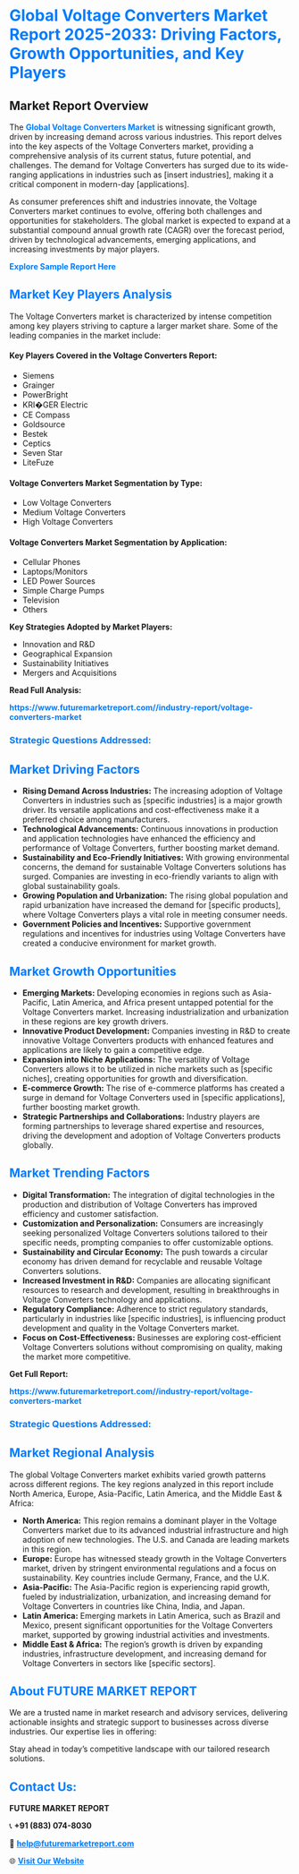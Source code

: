 <h1 style="color: #007BFF;">Global Voltage Converters Market Report 2025-2033: Driving Factors, Growth Opportunities, and Key Players</h1>

<section id="overview">
<h2>Market Report Overview</h2>
<p>The <a href="https://www.futuremarketreport.com//industry-report/voltage-converters-market" style="color: #007BFF; text-decoration: none;"><strong>Global Voltage Converters Market</strong></a> is witnessing significant growth, driven by increasing demand across various industries. This report delves into the key aspects of the Voltage Converters market, providing a comprehensive analysis of its current status, future potential, and challenges. The demand for Voltage Converters has surged due to its wide-ranging applications in industries such as [insert industries], making it a critical component in modern-day [applications].</p>
<p>As consumer preferences shift and industries innovate, the Voltage Converters market continues to evolve, offering both challenges and opportunities for stakeholders. The global market is expected to expand at a substantial compound annual growth rate (CAGR) over the forecast period, driven by technological advancements, emerging applications, and increasing investments by major players.</p>
</section>

<section id="overview">
<p><a href="https://www.futuremarketreport.com//request-sample/reportId=92051" style="color: #007BFF; text-decoration: none;"><strong>Explore Sample Report Here</strong></a></p>
</section>

<section id="key-players">
<h2 style="color: #007BFF;">Market Key Players Analysis</h2>
<p>The Voltage Converters market is characterized by intense competition among key players striving to capture a larger market share. Some of the leading companies in the market include:</p>
<h4>Key Players Covered in the Voltage Converters Report:</h4>
<ul><li>Siemens</li><li>Grainger</li><li>PowerBright</li><li>KRI�GER Electric</li><li>CE Compass</li><li>Goldsource</li><li>Bestek</li><li>Ceptics</li><li>Seven Star</li><li>LiteFuze</li></ul>
<h4>Voltage Converters Market Segmentation by Type:</h4>
<ul><li>Low Voltage Converters</li><li>Medium Voltage Converters</li><li>High Voltage Converters</li></ul>

<h4>Voltage Converters Market Segmentation by Application:</h4>
<ul><li>Cellular Phones</li><li>Laptops/Monitors</li><li>LED Power Sources</li><li>Simple Charge Pumps</li><li>Television</li><li>Others</li></ul>
<p><strong>Key Strategies Adopted by Market Players:</strong></p>
<ul>
<li>Innovation and R&D</li>
<li>Geographical Expansion</li>
<li>Sustainability Initiatives</li>
<li>Mergers and Acquisitions</li>
</ul>
</section>

<section>
<p><strong>Read Full Analysis: </strong></p><a href="https://www.futuremarketreport.com//industry-report/voltage-converters-market" style="color: #007BFF; text-decoration: none;"><strong>https://www.futuremarketreport.com//industry-report/voltage-converters-market</strong></a>
<h3 style="color: #007BFF;">Strategic Questions Addressed:</h3>
</section>

<section id="driving-factors">
<h2 style="color: #007BFF;">Market Driving Factors</h2>
<ul>
<li><strong>Rising Demand Across Industries:</strong> The increasing adoption of Voltage Converters in industries such as [specific industries] is a major growth driver. Its versatile applications and cost-effectiveness make it a preferred choice among manufacturers.</li>
<li><strong>Technological Advancements:</strong> Continuous innovations in production and application technologies have enhanced the efficiency and performance of Voltage Converters, further boosting market demand.</li>
<li><strong>Sustainability and Eco-Friendly Initiatives:</strong> With growing environmental concerns, the demand for sustainable Voltage Converters solutions has surged. Companies are investing in eco-friendly variants to align with global sustainability goals.</li>
<li><strong>Growing Population and Urbanization:</strong> The rising global population and rapid urbanization have increased the demand for [specific products], where Voltage Converters plays a vital role in meeting consumer needs.</li>
<li><strong>Government Policies and Incentives:</strong> Supportive government regulations and incentives for industries using Voltage Converters have created a conducive environment for market growth.</li>
</ul>
</section>

<section id="growth-opportunities">
<h2 style="color: #007BFF;">Market Growth Opportunities</h2>
<ul>
<li><strong>Emerging Markets:</strong> Developing economies in regions such as Asia-Pacific, Latin America, and Africa present untapped potential for the Voltage Converters market. Increasing industrialization and urbanization in these regions are key growth drivers.</li>
<li><strong>Innovative Product Development:</strong> Companies investing in R&D to create innovative Voltage Converters products with enhanced features and applications are likely to gain a competitive edge.</li>
<li><strong>Expansion into Niche Applications:</strong> The versatility of Voltage Converters allows it to be utilized in niche markets such as [specific niches], creating opportunities for growth and diversification.</li>
<li><strong>E-commerce Growth:</strong> The rise of e-commerce platforms has created a surge in demand for Voltage Converters used in [specific applications], further boosting market growth.</li>
<li><strong>Strategic Partnerships and Collaborations:</strong> Industry players are forming partnerships to leverage shared expertise and resources, driving the development and adoption of Voltage Converters products globally.</li>
</ul>
</section>

<section id="trending-factors">
<h2 style="color: #007BFF;">Market Trending Factors</h2>
<ul>
<li><strong>Digital Transformation:</strong> The integration of digital technologies in the production and distribution of Voltage Converters has improved efficiency and customer satisfaction.</li>
<li><strong>Customization and Personalization:</strong> Consumers are increasingly seeking personalized Voltage Converters solutions tailored to their specific needs, prompting companies to offer customizable options.</li>
<li><strong>Sustainability and Circular Economy:</strong> The push towards a circular economy has driven demand for recyclable and reusable Voltage Converters solutions.</li>
<li><strong>Increased Investment in R&D:</strong> Companies are allocating significant resources to research and development, resulting in breakthroughs in Voltage Converters technology and applications.</li>
<li><strong>Regulatory Compliance:</strong> Adherence to strict regulatory standards, particularly in industries like [specific industries], is influencing product development and quality in the Voltage Converters market.</li>
<li><strong>Focus on Cost-Effectiveness:</strong> Businesses are exploring cost-efficient Voltage Converters solutions without compromising on quality, making the market more competitive.</li>
</ul>
</section>

<section>
<p><strong>Get Full Report: </strong></p><a href="https://www.futuremarketreport.com//industry-report/voltage-converters-market" style="color: #007BFF; text-decoration: none;"><strong>https://www.futuremarketreport.com//industry-report/voltage-converters-market</strong></a>
<h3 style="color: #007BFF;">Strategic Questions Addressed:</h3>
</section>


<section id="regional-analysis">
<h2 style="color: #007BFF;">Market Regional Analysis</h2>
<p>The global Voltage Converters market exhibits varied growth patterns across different regions. The key regions analyzed in this report include North America, Europe, Asia-Pacific, Latin America, and the Middle East & Africa:</p>
<ul>
<li><strong>North America:</strong> This region remains a dominant player in the Voltage Converters market due to its advanced industrial infrastructure and high adoption of new technologies. The U.S. and Canada are leading markets in this region.</li>
<li><strong>Europe:</strong> Europe has witnessed steady growth in the Voltage Converters market, driven by stringent environmental regulations and a focus on sustainability. Key countries include Germany, France, and the U.K.</li>
<li><strong>Asia-Pacific:</strong> The Asia-Pacific region is experiencing rapid growth, fueled by industrialization, urbanization, and increasing demand for Voltage Converters in countries like China, India, and Japan.</li>
<li><strong>Latin America:</strong> Emerging markets in Latin America, such as Brazil and Mexico, present significant opportunities for the Voltage Converters market, supported by growing industrial activities and investments.</li>
<li><strong>Middle East & Africa:</strong> The region’s growth is driven by expanding industries, infrastructure development, and increasing demand for Voltage Converters in sectors like [specific sectors].</li>
</ul>
</section>

<footer>
<h2 style="color: #007BFF;">About FUTURE MARKET REPORT</h2>
<p>We are a trusted name in market research and advisory services, delivering actionable insights and strategic support to businesses across diverse industries. Our expertise lies in offering:</p>

<p>Stay ahead in today’s competitive landscape with our tailored research solutions.</p>

<h2 style="color: #007BFF;">Contact Us:</h2>
<p><strong>FUTURE MARKET REPORT</strong></p>
<p>📞 <strong>+91 (883) 074-8030</strong></p>
<p>📧 <strong><a href="mailto:help@futuremarketreport.com" style="color: #007BFF;">help@futuremarketreport.com</a></strong></p>
<p>🌐 <strong><a href="https://www.futuremarketreport.com/" style="color: #007BFF;">Visit Our Website</a></strong></p>
</footer>